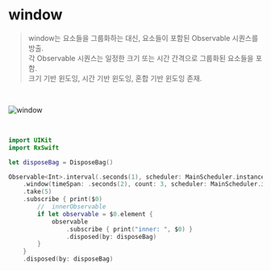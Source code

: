 window
======

> window는 요소들을 그룹화하는 대신, 요소들이 포함된 Observable 시퀀스를 방출.  
> 각 Observable 시퀀스는 일정한 크기 또는 시간 간격으로 그룹화된 요소들을 포함.  
> 크기 기반 윈도잉, 시간 기반 윈도잉, 혼합 기반 윈도잉 존재.  

&nbsp;

![window](https://github.com/user-attachments/assets/5ce89d21-c202-4a96-9b3e-d99d591810b6)

&nbsp;

```swift
import UIKit
import RxSwift

let disposeBag = DisposeBag()

Observable<Int>.interval(.seconds(1), scheduler: MainScheduler.instance)
    .window(timeSpan: .seconds(2), count: 3, scheduler: MainScheduler.instance)
    .take(5)
    .subscribe { print($0)
        //  innerObservable
        if let observable = $0.element {
            observable
                .subscribe { print("inner: ", $0) }
                .disposed(by: disposeBag)
        }
    }
    .disposed(by: disposeBag)
```
